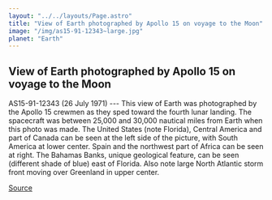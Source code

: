 ```yaml
---
layout: "../../layouts/Page.astro"
title: "View of Earth photographed by Apollo 15 on voyage to the Moon"
image: "/img/as15-91-12343~large.jpg"
planet: "Earth"
---
```


## View of Earth photographed by Apollo 15 on voyage to the Moon

AS15-91-12343 (26 July 1971) --- This view of Earth was photographed by the Apollo 15 crewmen as they sped toward the fourth lunar landing. The spacecraft was between 25,000 and 30,000 nautical miles from Earth when this photo was made. The United States (note Florida), Central America and part of Canada can be seen at the left side of the picture, with South America at lower center. Spain and the northwest part of Africa can be seen at right. The Bahamas Banks, unique geological feature, can be seen (different shade of blue) east of Florida. Also note large North Atlantic storm front moving over Greenland in upper center.

[Source](https://images.nasa.gov/details/as15-91-12343)
